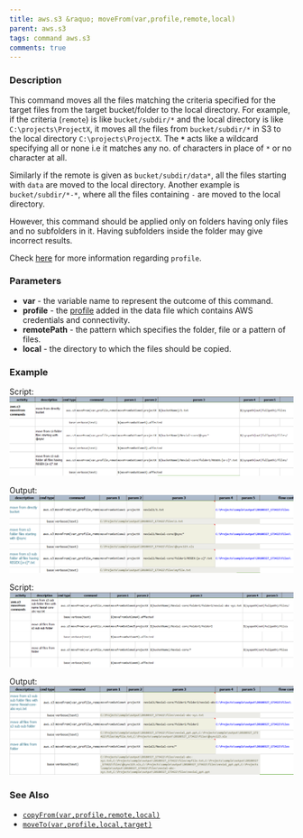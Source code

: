 ```yaml
---
title: aws.s3 &raquo; moveFrom(var,profile,remote,local)
parent: aws.s3
tags: command aws.s3
comments: true
---
```



### Description
This command moves all the files matching the criteria specified for the target files from the target bucket/folder 
to the local directory. For example, if the criteria (`remote`) is like `bucket/subdir/*` and the local directory is 
like `C:\projects\ProjectX`, it moves all the files from `bucket/subdir/*` in S3 to the local directory 
`C:\projects\ProjectX`. The **`*`** acts like a wildcard specifying all or none i.e it matches any no. of characters 
in place of `*` or no character at all.

Similarly if the remote is given as `bucket/subdir/data*`, all the files starting with `data` are moved to the 
local directory. Another example is `bucket/subdir/*-*`, where all the files containing `-` are moved to the local 
directory.

However, this command should be applied only on folders having only files and no subfolders in it. Having subfolders 
inside the folder may give incorrect results.

Check [here](index#s3profile) for more information regarding `profile`.


### Parameters
- **var** \- the variable name to represent the outcome of this command.
- **profile** \- the [profile](index#s3profile) added in the data file which contains AWS credentials and connectivity.
- **remotePath** \- the pattern which specifies the folder, file or a pattern of files.
- **local** - the directory to which the files should be copied.


### Example
Script:<br/>
![](image/moveFrom_01.png)

Output:<br/>
![](image/moveFrom_02.png)

Script:<br/>
![](image/moveFrom_03.png)

Output:<br/>
![](image/moveFrom_04.png)


### See Also
- [`copyFrom(var,profile,remote,local)`](copyFrom(var,profile,remote,local))
- [`moveTo(var,profile,local,target)`](moveTo(var,profile,local,target))
